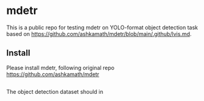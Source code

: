 # mdetr
This is a public repo for testing mdetr on YOLO-format object detection task based on https://github.com/ashkamath/mdetr/blob/main/.github/lvis.md. 

## Install

Please install mdetr, following original repo https://github.com/ashkamath/mdetr

##
The object detection dataset should in